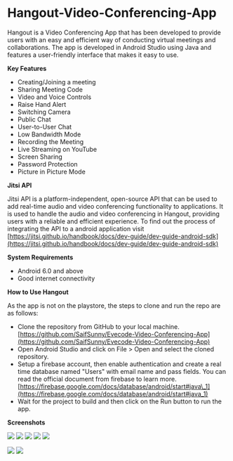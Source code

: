 # Hangout-Video-Conferencing-App
Hangout is a Video Conferencing App that has been developed to provide users with an easy and efficient way of conducting virtual meetings and collaborations. The app is developed in Android Studio using Java and features a user-friendly interface that makes it easy to use.

**Key Features**

- Creating/Joining a meeting
- Sharing Meeting Code
- Video and Voice Controls
- Raise Hand Alert
- Switching Camera
- Public Chat
- User-to-User Chat
- Low Bandwidth Mode
- Recording the Meeting
- Live Streaming on YouTube
- Screen Sharing
- Password Protection
- Picture in Picture Mode

**Jitsi API**

Jitsi API is a platform-independent, open-source API that can be used to add real-time audio and video conferencing functionality to applications. It is used to handle the audio and video conferencing in Hangout, providing users with a reliable and efficient experience. To find out the process of integrating the API to a android application visit [https://jitsi.github.io/handbook/docs/dev-guide/dev-guide-android-sdk](https://jitsi.github.io/handbook/docs/dev-guide/dev-guide-android-sdk)

**System Requirements**

- Android 6.0 and above
- Good internet connectivity

**How to Use Hangout**

As the app is not on the playstore, the steps to clone and run the repo are as follows:

- Clone the repository from GitHub to your local machine. [https://github.com/SaifSunny/Evecode-Video-Conferencing-App](https://github.com/SaifSunny/Evecode-Video-Conferencing-App)
- Open Android Studio and click on File \> Open and select the cloned repository.
- Setup a firebase account, then enable authentication and create a real time database named "Users" with email name and pass fields. You can read the official document from firebase to learn more.[https://firebase.google.com/docs/database/android/start#java\_1](https://firebase.google.com/docs/database/android/start#java_1)
- Wait for the project to build and then click on the Run button to run the app.

**Screenshots**



![](RackMultipart20230206-1-rgtvk8_html_5c4a3c0b4e9bbff1.jpg) ![](RackMultipart20230206-1-rgtvk8_html_e972202c158a5027.jpg) ![](RackMultipart20230206-1-rgtvk8_html_952105d5f8934d01.jpg) ![](RackMultipart20230206-1-rgtvk8_html_cf0294cf0c34bd07.jpg) ![](RackMultipart20230206-1-rgtvk8_html_fda8746860c18dc5.jpg)

![](RackMultipart20230206-1-rgtvk8_html_179e4a04450bd127.jpg) ![](RackMultipart20230206-1-rgtvk8_html_557208304c2faeb1.jpg)
